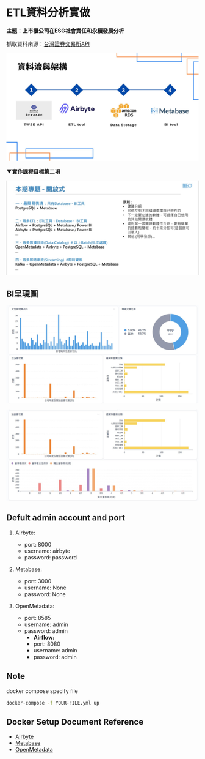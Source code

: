 # ETL資料分析實做

**主題：上市櫃公司在ESG社會責任和永續發展分析**

抓取資料來源：[台灣證券交易所API](https://openapi.twse.com.tw/)

![image](https://github.com/hank1224/stock-analysis-pipline/blob/main/.github/img/pipline.jpg)

**▼實作課程目標第二項**

![image](https://github.com/hank1224/stock-analysis-pipline/blob/main/.github/img/goal.jpg)

## BI呈現圖

![image](https://github.com/hank1224/stock-analysis-pipline/blob/main/.github/img/BI_2.jpg)

![image](https://github.com/hank1224/stock-analysis-pipline/blob/main/.github/img/BI_3.jpg)

## Defult admin account and port
1. Airbyte:
    - port: 8000
    - username: airbyte
    - password: password

2. Metabase:
    - port: 3000
    - username: None
    - password: None

3. OpenMetadata:
    - port: 8585
    - username: admin
    - password: admin
        - **Airflow:**
        - port: 8080
        - username: admin
        - password: admin

## Note

docker compose specify file
```bash
docker-compose -f YOUR-FILE.yml up
```

## Docker Setup Document Reference
- [Airbyte](https://docs.airbyte.com/deploying-airbyte/local-deployment)
- [Metabase](https://www.metabase.com/docs/latest/installation-and-operation/running-metabase-on-docker)
- [OpenMetadata](https://docs.open-metadata.org/v1.2.x/deployment/docker)
